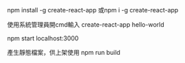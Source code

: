 npm install -g create-react-app
或npm i -g create-react-app

使用系統管理員開cmd輸入
create-react-app hello-world

npm start
localhost:3000

產生靜態檔案，供上架使用
npm run build
